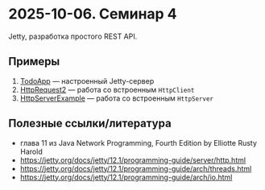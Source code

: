 # 2025-10-06. Семинар 4

Jetty, разработка простого REST API.

## Примеры

1. [TodoApp](./src/main/java/todo/server/TodoApp.java) — настроенный Jetty-сервер
2. [HttpRequest2](./src/main/java/HttpRequest2.java) — работа со встроенным `HttpClient`
3. [HttpServerExample](./src/main/java/HttpServerExample.java) — работа со встроенным `HttpServer`

## Полезные ссылки/литература

* глава 11 из Java Network Programming, Fourth Edition by Elliotte Rusty Harold
* https://jetty.org/docs/jetty/12.1/programming-guide/server/http.html
* https://jetty.org/docs/jetty/12.1/programming-guide/arch/threads.html
* https://jetty.org/docs/jetty/12.1/programming-guide/arch/io.html
